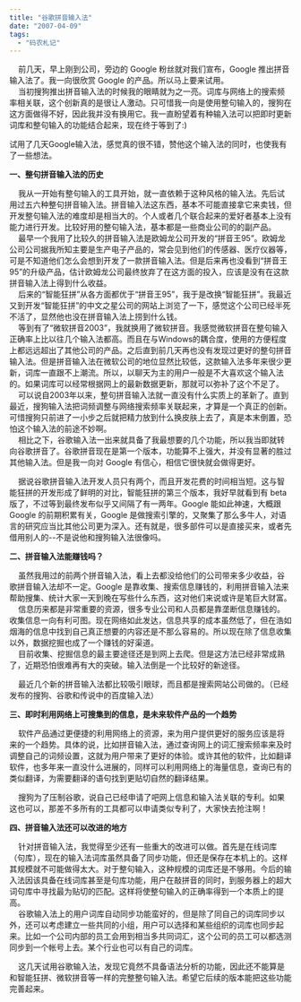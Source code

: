 ```yaml
---
title: "谷歌拼音输入法"
date: "2007-04-09"
tags: 
  - "码农札记"
---
```


    前几天，早上刚到公司，旁边的 Google 粉丝就对我们宣布，Google 推出拼音输入法了。我一向很欣赏 Google 的产品。所以马上要来试用。  
    当初搜狗推出拼音输入法的时候我的眼睛就为之一亮。词库与网络上的搜索频率相关联，这个创新真的是很让人激动。只可惜我一向是使用整句输入的，搜狗在这方面做得不好，因此我并没有换用它。我一直盼望着有种输入法可以把即时更新词库和整句输入的功能结合起来，现在终于等到了:)

试用了几天Google输入法，感觉真的很不错，赞他这个输入法的同时，也使我有了一些想法。

**一、整句拼音输入法的历史**

    我从一开始有整句输入的工具开始，就一直依赖于这种风格的输入法。先后试用过五六种整句拼音输入法。拼音输入法这东西，基本不可能直接拿它来卖钱，但开发整句输入法的难度却是相当大的。个人或者几个联合起来的爱好者基本上没有能力进行开发。比较好用的整句输入法，基本都是一些商业公司的的副产品。  
    最早一个我用了比较久的拼音输入法是欧姆龙公司开发的“拼音王95”。欧姆龙公司公司据我所知主要是生产电子产品的，常会见到他们的传感器、医疗仪器等，可是不知道他们怎么会想到开发了一款拼音输入法。但是后来再也没看到“拼音王95”的升级产品，估计欧姆龙公司最终放弃了在这方面的投入，应该是没有在这款拼音输入法上得到什么收益。  
    后来的“智能狂拼”从各方面都优于“拼音王95”，我于是改换“智能狂拼”。我最近又到开发“智能狂拼”的中文之星公司的网站上浏览了一下，感觉这个公司已经半死不活了，显然他也没在拼音输入法上捞到什么钱。  
    等到有了“微软拼音2003”，我就换用了微软拼音。我感觉微软拼音在整句输入正确率上比以往几个输入法都高。而且在与Windows的耦合度，使用的方便程度上都远远超出了其他公司的产品。之后直到前几天再也没有发现过更好的整句拼音输入法。但是拼音输入法在微软公司的地位显然比较低，这款输入法多年来很少更新，词库一直跟不上潮流。所以，以聊天为主的用户一般是不大喜欢这个输入法的。如果词库可以经常根据网上的最新数据更新，那就可以弥补了这个不足了。  
    可以说自2003年以来，整句拼音输入法就一直没有什么实质上的革新了。直到最近，搜狗输入法把词频调整与网络搜索频率关联起来，才算是一个真正的创新。可惜搜狗只前进了一小步之后就把精力放到什么换皮肤上去了，真是本末倒置，恐怕这个输入法的前途不妙啊。  
    相比之下，谷歌输入法一出来就具备了我最想要的几个功能，所以我当即就转向谷歌拼音了。谷歌拼音现在是第一个版本，功能算不上强大，并没有显著的胜过其他输入法。但是我一向对 Google 有信心，相信它很快就会做得更好。

    据说谷歌拼音输入法开发人员只有两个，而且开发花费的时间相当短。这与智能狂拼的开发形成了鲜明的对比，智能狂拼的第三个版本，我好早就看到有 beta 版了，不过等到最终发布似乎又间隔了有一两年。Google 能如此神速，大概跟 Google 的前期积累有关，Google 是做搜索引擎的，又聚集了那么多牛人，对语言的研究应当比其他公司更为深入。还有就是，很多部件可以是直接买来，或者先借用别人的--不是说他和搜狗输入法很像吗。

**二、拼音输入法能赚钱吗？**

    虽然我用过的前两个拼音输入法，看上去都没给他们的公司带来多少收益，谷歌拼音输入法却不一定。Google 是靠收集、搜索信息赚钱的，利用拼音输入法来帮助搜集、统计大家一天到晚在写些什么东西，这对他们来说或许是笔巨大财富。  
    信息历来都是非常重要的资源，很多专业公司和人员都是靠垄断信息赚钱的。收集信息一向有利可图。现在网络如此发达，信息共享的成本虽然低了，但在浩如烟海的信息中找到自己真正想要的内容还是不那么容易的。所以现在除了信息收集以外，数据挖掘也成了一个赚钱的好渠道。  
    目前收集、挖掘信息的最主要途径还是到网上去爬。但是这方法已经非常成熟了，近期恐怕很难再有大的突破。输入法倒是一个比较好的新途径。

    最近几个新的拼音输入法都比较吸引眼球，而且都是搜索网站公司做的。（已经发布的搜狗、谷歌和传说中的百度输入法）

**三、即时利用网络上可搜集到的信息，是未来软件产品的一个趋势**

    软件产品通过更便捷的利用网络上的资源，来为用户提供更好的服务应该是将来的一个趋势。具体的说，比如拼音输入法，通过查询网上的词汇搜索频率来及时调整自己的词频设置，这就为用户带来了更好的体验。或许其他的软件，比如翻译软件，也多年来一直没什么进展的，同样可以利用网络上的海量信息，查询已有的类似翻译，为需要翻译的语句找到更贴切自然的翻译结果。

    搜狗为了压制谷歌，说自己已经申请了吧网上信息和输入法关联的专利。如果这也可以，那差不多所有的工具都可以申请类似专利了，大家快去抢注啊！

**四、拼音输入法还可以改进的地方**

    针对拼音输入法，我觉得至少还有一些重大的改进可以做。首先是在线词库（句库），现在的输入法词库虽然具备了同步功能，但还是保存在本机上的。这样其规模就不可能做得太大。对于整句输入，这种规模的词库还是不够用。今后的输入法因该具备在线词库甚至是句库功能，用户在敲拼音的同时，到服务器上的超大词句库中寻找最为贴切的匹配。这样将使整句输入的正确率得到一个本质上的提高。  
    谷歌输入法上的用户词库自动同步功能蛮好的，但是除了同自己的词库同步以外，还可以考虑建立一些共同的小组，用户可以选择和某些组织的词库也同步起来。比如一个公司内部的员工会用到相当多共同词汇，这个公司的员工可以都选测同步到一个帐号上去。某个行业也可以有自己的词库。

    这几天试用谷歌输入法，发现它竟然不具备语法分析的功能，因此还不能算是和智能狂拼、微软拼音等一样的完整整句输入法。希望它后续的版本能把这些功能完善起来。
